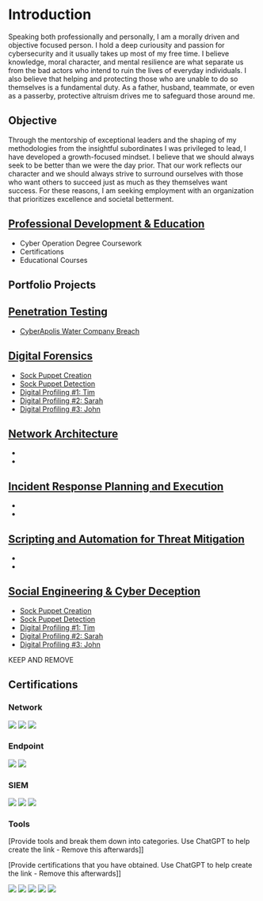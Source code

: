 # Introduction
Speaking both professionally and personally, I am a morally driven and objective focused person. I hold a deep curiousity and passion for cybersecurity and it usually takes up most of my free time. I believe knowledge, moral character, and mental resilience are what separate us from the bad actors who intend to ruin the lives of everyday individuals. I also believe that helping and protecting those who are unable to do so themselves is a fundamental duty. As a father, husband, teammate, or even as a passerby, protective altruism drives me to safeguard those around me.

## Objective
Through the mentorship of exceptional leaders and the shaping of my methodologies from the insightful subordinates I was privileged to lead, I have developed a growth-focused mindset. I believe that we should always seek to be better than we were the day prior. That our work reflects our character and we should always strive to surround ourselves with those who want others to succeed just as much as they themselves want success. For these reasons, I am seeking employment with an organization that prioritizes excellence and societal betterment.

## [Professional Development & Education](Projects/Education.html)
- Cyber Operation Degree Coursework 
- Certifications
- Educational Courses
  
## Portfolio Projects
## [Penetration Testing](Projects/Pen-Testing/List.html)
- [CyberApolis Water Company Breach](Projects/Pen-Testing/Water-Company.html)

## [Digital Forensics](Projects/Forensics/List.html)
- [Sock Puppet Creation](Projects/Deception/create.html)
- [Sock Puppet Detection](Projects/Deception/detect.html)
- [Digital Profiling #1: Tim](Projects/Deception/tim.html)
- [Digital Profiling #2: Sarah](Projects/Deception/sarah.html)
- [Digital Profiling #3: John](Projects/Deception/john.html)

## [Network Architecture](Projects/Network/List.html)
- [](Projects/Network/.html)
- [](Projects/Network/.html)

## [Incident Response Planning and Execution](Projects/IRP/List.html)
- [](Projects/IRP/.html)
- [](Projects/IRP/.html)

## [Scripting and Automation for Threat Mitigation](Projects/Script/List.html)
- [](Projects/Script/.html)
- [](Projects/Script/.html)

## [Social Engineering & Cyber Deception](Projects/Deception/List.html)
- [Sock Puppet Creation](Projects/Deception/create.html)
- [Sock Puppet Detection](Projects/Deception/detect.html)
- [Digital Profiling #1: Tim](Projects/Deception/tim.html)
- [Digital Profiling #2: Sarah](Projects/Deception/sarah.html)
- [Digital Profiling #3: John](Projects/Deception/john.html)




KEEP AND REMOVE
## Certifications

### Network
<div>
    <img src="https://img.shields.io/badge/-Wireshark-1679A7?&style=for-the-badge&logo=Wireshark&logoColor=white" />
    <img src="https://img.shields.io/badge/-Suricata-EF3B2D?&style=for-the-badge&logo=Suricata&logoColor=white" />
    <img src="https://img.shields.io/badge/-Zeek-777BB4?&style=for-the-badge&logo=Zeek&logoColor=white" />
</div>

### Endpoint
<div>
    <img src="https://img.shields.io/badge/-Microsoft_Defender_for_Endpoint-00A4EF?&style=for-the-badge&logo=Microsoft&logoColor=white" />
    <img src="https://img.shields.io/badge/-Velociraptor-4B275F?&style=for-the-badge&logo=Velociraptor&logoColor=white" />
</div>

### SIEM
<div>
    <img src="https://img.shields.io/badge/-Microsoft_Sentinel-0078D4?&style=for-the-badge&logo=Microsoft&logoColor=white" />
    <img src="https://img.shields.io/badge/-Splunk-000000?&style=for-the-badge&logo=Splunk&logoColor=white" />
    <img src="https://img.shields.io/badge/-Elastic-005571?&style=for-the-badge&logo=Elastic&logoColor=white" />
</div>

### Tools 
[Provide tools and break them down into categories. Use ChatGPT to help create the link - Remove this afterwards]]

[Provide certifications that you have obtained. Use ChatGPT to help create the link - Remove this afterwards]]
<div>
<img src="https://img.shields.io/badge/-Security%2B-FF0000?&style=for-the-badge&logo=CompTIA&logoColor=white" />
<img src="https://img.shields.io/badge/-Network%2B-007ACC?&style=for-the-badge&logo=CompTIA&logoColor=white" />
<img src="https://img.shields.io/badge/-A%2B-4D4D4D?&style=for-the-badge&logo=CompTIA&logoColor=white" />
<img src="https://img.shields.io/badge/-CDSA-006400?&style=for-the-badge&logoColor=white" />
<img src="https://img.shields.io/badge/-CCD-000080?&style=for-the-badge&logoColor=white" />
</div>
